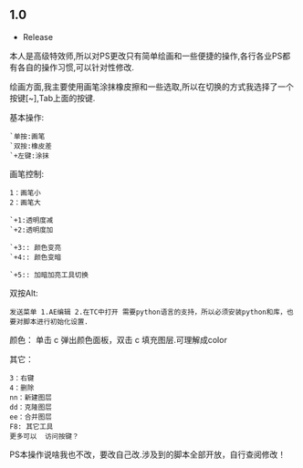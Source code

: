 1.0
----
* Release

本人是高级特效师,所以对PS更改只有简单绘画和一些便捷的操作,各行各业PS都有各自的操作习惯,可以针对性修改.

绘画方面,我主要使用画笔涂抹橡皮擦和一些选取,所以在切换的方式我选择了一个按键[~],Tab上面的按键.

基本操作:

    `单按:画笔
    `双按:橡皮差
    `+左键:涂抹

画笔控制:

    1：画笔小
    2：画笔大

    `+1:透明度减
    `+2:透明度加

    `+3:: 颜色变亮
	`+4:: 颜色变暗

    `+5:: 加暗加亮工具切换

双按Alt:

    发送菜单 1.AE编辑 2.在TC中打开 需要python语言的支持，所以必须安装python和库，也要对脚本进行初始化设置.

颜色：
    单击 c 弹出颜色面板，双击 c 填充图层.可理解成color

其它：

    3：右键
    4：删除
    nn：新建图层
    dd：克隆图层
    ee：合并图层
    F8: 其它工具
    更多可以  访问按键？

PS本操作说啥我也不改，要改自己改.涉及到的脚本全部开放，自行查阅修改！
